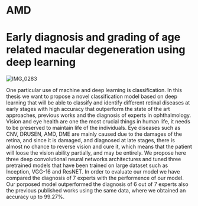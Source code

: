# AMD
# Early diagnosis and grading of age related macular degeneration using deep learning 
![IMG_0283](https://github.com/RadhaVaishnavi/AMD/assets/84319477/b56b2a6d-8f35-4c9a-ac4e-13434b55e8a2)

One particular use of machine and deep learning is classification. In this thesis we want
to propose a novel classification model based on deep learning that will be able to classify and
identify different retinal diseases at early stages with high accuracy that outperform the state
of the art approaches, previous works and the diagnosis of experts in ophthalmology. Vision
and eye health are one the most crucial things in human life, it needs to be preserved to maintain
life of the individuals. Eye diseases such as CNV, DRUSEN, AMD, DME are mainly caused
due to the damages of the retina, and since it is damaged, and diagnosed at late stages, there is
almost no chance to reverse vision and cure it, which means that the patient will loose the
vision ability partially, and may be entirely. We propose here three deep convolutional neural
networks architectures and tuned three pretrained models that have been trained on large
dataset such as Inception, VGG-16 and ResNET. In order to evaluate our model we have
compared the diagnosis of 7 experts with the performence of our model. Our porposed model
outperformed the diagnosis of 6 out of 7 experts also the previous published works using the
same data, where we obtained an accuracy up to 99.27%.
